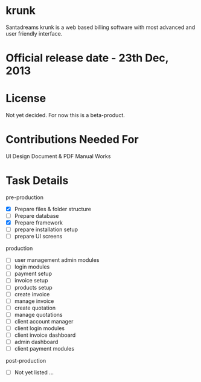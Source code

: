krunk
=====
Santadreams krunk is a web based billing software with most advanced and user friendly interface. 

Official release date - 23th Dec, 2013
======================================

License
=======
Not yet decided. For now this is a beta-product. 


Contributions Needed For
========================
UI Design
Document & PDF Manual Works




Task Details
============

pre-production

- [x] Prepare files & folder structure
- [ ] Prepare database
- [x] Prepare framework
- [ ] prepare installation setup
- [ ] prepare UI screens

production
- [ ] user management admin modules
- [ ] login modules
- [ ] payment setup
- [ ] invoice setup
- [ ] products setup
- [ ] create invoice
- [ ] manage invoice
- [ ] create quotation
- [ ] manage quotations
- [ ] client account manager
- [ ] client login modules
- [ ] client invoice dashboard
- [ ] admin dashboard
- [ ] client payment modules

post-production
- [ ] Not yet listed ...
